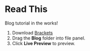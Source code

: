 # Read This

Blog tutorial in the works!

1. Download [Brackets](brackets.io)
2. Drag the **Blog** folder into file panel.
3. Click **Live Preview** to preview.
